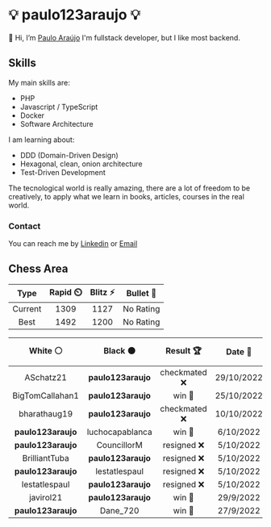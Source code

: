 # :bulb: paulo123araujo :bulb:

👋 Hi, I’m [Paulo Araújo](@paulo123araujo)
I'm fullstack developer, but I like most backend.

## Skills

My main skills are:
- PHP
- Javascript / TypeScript
- Docker
- Software Architecture

I am learning about:
- DDD (Domain-Driven Design)
- Hexagonal, clean, onion architecture
- Test-Driven Development

The tecnological world is really amazing, there are a lot of freedom to be creatively, to apply what we learn in books, articles, courses in the real world.

### Contact

You can reach me by [Linkedin](https://www.linkedin.com/in/paulo123araujo/) or [Email](mailto:paulofelipe_jau7654@hotmail.com)

## Chess Area

<!--START_SECTION:chessStats-->
<!-- Automatically generated with https://github.com/Balastrong/chess-stats-action -->

| Type | Rapid ⏲️ | Blitz ⚡ | Bullet 🔫 |
|:---:|:---:|:---:|:---:|
| Current | 1309 | 1127 | No Rating |
| Best | 1492 | 1200 | No Rating |

| White ⚪ | Black ⚫ | Result 🏆 | Date 📅 | Position 🗺️ | Type 🕕 |
|:---:|:---:|:---:|:---:|:---:|:---:|
| ASchatz21 | **paulo123araujo** | checkmated ❌ | 29/10/2022 | <a href="http://www.ee.unb.ca/cgi-bin/tervo/fen.pl?select=7R/N6k/1P4p1/5p1p/4n2P/4PKP1/rB6/8 b - -">Link</a> | Rapid |
| BigTomCallahan1 | **paulo123araujo** | win 🥇 | 25/10/2022 | <a href="http://www.ee.unb.ca/cgi-bin/tervo/fen.pl?select=2K5/2q5/6pp/5k1P/2r5/8/8/8 w - -">Link</a> | Rapid |
| bharathaug19 | **paulo123araujo** | checkmated ❌ | 10/10/2022 | <a href="http://www.ee.unb.ca/cgi-bin/tervo/fen.pl?select=8/8/8/8/7Q/8/5K1k/8 b - -">Link</a> | Rapid |
| **paulo123araujo** | luchocapablanca | win 🥇 | 6/10/2022 | <a href="http://www.ee.unb.ca/cgi-bin/tervo/fen.pl?select=3r3k/2r3bp/6pN/1P4P1/3pQ2P/8/2PK1P2/7R b - -">Link</a> | Blitz |
| **paulo123araujo** | CouncillorM | resigned ❌ | 5/10/2022 | <a href="http://www.ee.unb.ca/cgi-bin/tervo/fen.pl?select=1k5r/p1p2N2/1p6/1Q1p2r1/P2P2P1/2P2Pqp/1P6/5RK1 w - -">Link</a> | Rapid |
| BrilliantTuba | **paulo123araujo** | resigned ❌ | 5/10/2022 | <a href="http://www.ee.unb.ca/cgi-bin/tervo/fen.pl?select=3r2k1/1p1r1qp1/p1p4p/1b2bp1P/1Q2p3/PBN1P1P1/3P1P2/2R1K2R b K -">Link</a> | Rapid |
| **paulo123araujo** | lestatlespaul | resigned ❌ | 5/10/2022 | <a href="http://www.ee.unb.ca/cgi-bin/tervo/fen.pl?select=3r3r/1k1q2p1/p2b1p1p/2pN4/Ppn1P3/1n3N2/1P3PPP/R1B1R1K1 w - -">Link</a> | Rapid |
| lestatlespaul | **paulo123araujo** | resigned ❌ | 5/10/2022 | <a href="http://www.ee.unb.ca/cgi-bin/tervo/fen.pl?select=r3kb1r/1ppN1ppp/2n1b3/1p1n4/8/P2P4/1PPN1PPP/R1BQK2R b KQkq -">Link</a> | Rapid |
| javirol21 | **paulo123araujo** | win 🥇 | 29/9/2022 | <a href="http://www.ee.unb.ca/cgi-bin/tervo/fen.pl?select=r2qk2r/ppp1bpp1/3p2n1/3Pp1pn/4P1b1/2N2NP1/PPPQ1PB1/2KR3R w kq -">Link</a> | Rapid |
| **paulo123araujo** | Dane_720 | win 🥇 | 27/9/2022 | <a href="http://www.ee.unb.ca/cgi-bin/tervo/fen.pl?select=r4rk1/pp3pbp/2np2p1/B7/P7/1Q3B1P/1P3PP1/R4RK1 b - -">Link</a> | Blitz |

<!--END_SECTION:chessStats-->
